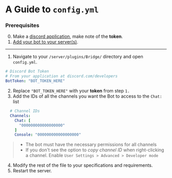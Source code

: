 # A Guide to `config.yml`
### Prerequisites

0. Make a [discord application](https://discordjs.guide/preparations/setting-up-a-bot-application.html#creating-your-bot), make note of the **token**.
0. [Add your bot to your server(s)](https://discordjs.guide/preparations/adding-your-bot-to-servers.html).

---

1. Navigate to your `/server/plugins/Bridge/` directory and open `config.yml`.

```yml
# Discord Bot Token
# From your application at discord.com/developers
BotToken: "BOT_TOKEN_HERE"
```

2. Replace `"BOT_TOKEN_HERE"` with your **token** from step `1.`
3. Add the IDs of all the channels you want the Bot to access to the `Chat:` list

```yml
  # Channel IDs
  Channels:
    Chat: [
      "000000000000000000"
    ]
    Console: "000000000000000000"
```

> - The bot must have the necessary permissions for all channels
> - If you don't see the option to *copy channel ID* when right-clicking a channel. Enable `User Settings > Advanced > Developer mode`

4. Modify the rest of the file to your specifications and requirements.
5. Restart the server.
